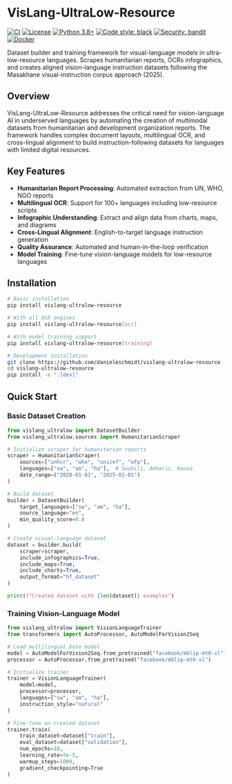# VisLang-UltraLow-Resource

[![CI](https://github.com/danieleschmidt/vislang-ultralow-resource/workflows/CI/badge.svg)](https://github.com/danieleschmidt/vislang-ultralow-resource/actions)
[![License](https://img.shields.io/badge/license-Apache--2.0-green.svg)](LICENSE)
[![Python 3.8+](https://img.shields.io/badge/python-3.8+-blue.svg)](https://python.org)
[![Code style: black](https://img.shields.io/badge/code%20style-black-000000.svg)](https://github.com/psf/black)
[![Security: bandit](https://img.shields.io/badge/security-bandit-yellow.svg)](https://github.com/PyCQA/bandit)
[![Docker](https://img.shields.io/badge/docker-supported-blue.svg)](Dockerfile)

Dataset builder and training framework for visual-language models in ultra-low-resource languages. Scrapes humanitarian reports, OCRs infographics, and creates aligned vision-language instruction datasets following the Masakhane visual-instruction corpus approach (2025).

## Overview

VisLang-UltraLow-Resource addresses the critical need for vision-language AI in underserved languages by automating the creation of multimodal datasets from humanitarian and development organization reports. The framework handles complex document layouts, multilingual OCR, and cross-lingual alignment to build instruction-following datasets for languages with limited digital resources.

## Key Features

- **Humanitarian Report Processing**: Automated extraction from UN, WHO, NGO reports
- **Multilingual OCR**: Support for 100+ languages including low-resource scripts
- **Infographic Understanding**: Extract and align data from charts, maps, and diagrams
- **Cross-Lingual Alignment**: English-to-target language instruction generation
- **Quality Assurance**: Automated and human-in-the-loop verification
- **Model Training**: Fine-tune vision-language models for low-resource languages

## Installation

```bash
# Basic installation
pip install vislang-ultralow-resource

# With all OCR engines
pip install vislang-ultralow-resource[ocr]

# With model training support
pip install vislang-ultralow-resource[training]

# Development installation
git clone https://github.com/danieleschmidt/vislang-ultralow-resource
cd vislang-ultralow-resource
pip install -e ".[dev]"
```

## Quick Start

### Basic Dataset Creation

```python
from vislang_ultralow import DatasetBuilder
from vislang_ultralow.sources import HumanitarianScraper

# Initialize scraper for humanitarian reports
scraper = HumanitarianScraper(
    sources=["unhcr", "who", "unicef", "wfp"],
    languages=["sw", "am", "ha"],  # Swahili, Amharic, Hausa
    date_range=("2020-01-01", "2025-01-01")
)

# Build dataset
builder = DatasetBuilder(
    target_languages=["sw", "am", "ha"],
    source_language="en",
    min_quality_score=0.8
)

# Create visual-language dataset
dataset = builder.build(
    scraper=scraper,
    include_infographics=True,
    include_maps=True,
    include_charts=True,
    output_format="hf_dataset"
)

print(f"Created dataset with {len(dataset)} examples")
```

### Training Vision-Language Model

```python
from vislang_ultralow import VisionLanguageTrainer
from transformers import AutoProcessor, AutoModelForVision2Seq

# Load multilingual base model
model = AutoModelForVision2Seq.from_pretrained("facebook/mblip-mt0-xl")
processor = AutoProcessor.from_pretrained("facebook/mblip-mt0-xl")

# Initialize trainer
trainer = VisionLanguageTrainer(
    model=model,
    processor=processor,
    languages=["sw", "am", "ha"],
    instruction_style="natural"
)

# Fine-tune on created dataset
trainer.train(
    train_dataset=dataset["train"],
    eval_dataset=dataset["validation"],
    num_epochs=10,
    learning_rate=5e-5,
    warmup_steps=1000,
    gradient_checkpointing=True
)
